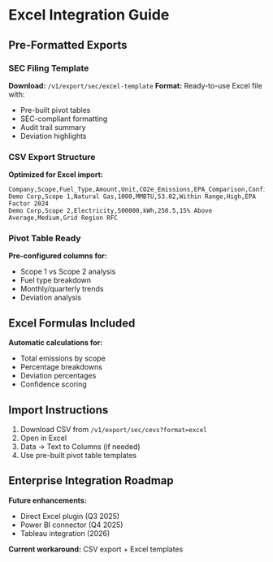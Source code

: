 # Excel Integration Guide

## Pre-Formatted Exports

### SEC Filing Template
**Download:** `/v1/export/sec/excel-template`
**Format:** Ready-to-use Excel file with:
- Pre-built pivot tables
- SEC-compliant formatting
- Audit trail summary
- Deviation highlights

### CSV Export Structure
**Optimized for Excel import:**
```csv
Company,Scope,Fuel_Type,Amount,Unit,CO2e_Emissions,EPA_Comparison,Confidence,Notes
Demo Corp,Scope 1,Natural Gas,1000,MMBTU,53.02,Within Range,High,EPA Factor 2024
Demo Corp,Scope 2,Electricity,500000,kWh,250.5,15% Above Average,Medium,Grid Region RFC
```

### Pivot Table Ready
**Pre-configured columns for:**
- Scope 1 vs Scope 2 analysis
- Fuel type breakdown
- Monthly/quarterly trends
- Deviation analysis

## Excel Formulas Included
**Automatic calculations for:**
- Total emissions by scope
- Percentage breakdowns
- Deviation percentages
- Confidence scoring

## Import Instructions
1. Download CSV from `/v1/export/sec/cevs?format=excel`
2. Open in Excel
3. Data → Text to Columns (if needed)
4. Use pre-built pivot table templates

## Enterprise Integration Roadmap
**Future enhancements:**
- Direct Excel plugin (Q3 2025)
- Power BI connector (Q4 2025)
- Tableau integration (2026)

**Current workaround:** CSV export + Excel templates